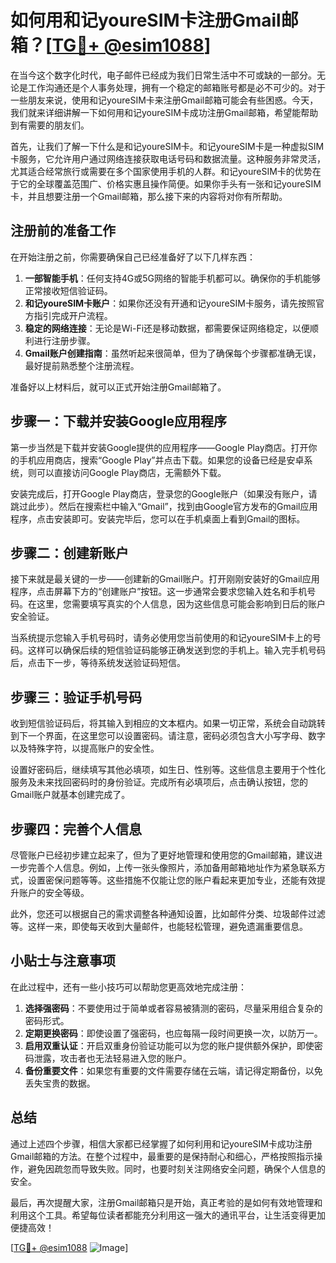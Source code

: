 # 如何用和记youreSIM卡注册Gmail邮箱？[[TG💪+ @esim1088](https://t.me/s/esim1088)]

在当今这个数字化时代，电子邮件已经成为我们日常生活中不可或缺的一部分。无论是工作沟通还是个人事务处理，拥有一个稳定的邮箱账号都是必不可少的。对于一些朋友来说，使用和记youreSIM卡来注册Gmail邮箱可能会有些困惑。今天，我们就来详细讲解一下如何用和记youreSIM卡成功注册Gmail邮箱，希望能帮助到有需要的朋友们。

首先，让我们了解一下什么是和记youreSIM卡。和记youreSIM卡是一种虚拟SIM卡服务，它允许用户通过网络连接获取电话号码和数据流量。这种服务非常灵活，尤其适合经常旅行或需要在多个国家使用手机的人群。和记youreSIM卡的优势在于它的全球覆盖范围广、价格实惠且操作简便。如果你手头有一张和记youreSIM卡，并且想要注册一个Gmail邮箱，那么接下来的内容将对你有所帮助。

## 注册前的准备工作

在开始注册之前，你需要确保自己已经准备好了以下几样东西：

1. **一部智能手机**：任何支持4G或5G网络的智能手机都可以。确保你的手机能够正常接收短信验证码。
2. **和记youreSIM卡账户**：如果你还没有开通和记youreSIM卡服务，请先按照官方指引完成开户流程。
3. **稳定的网络连接**：无论是Wi-Fi还是移动数据，都需要保证网络稳定，以便顺利进行注册步骤。
4. **Gmail账户创建指南**：虽然听起来很简单，但为了确保每个步骤都准确无误，最好提前熟悉整个注册流程。

准备好以上材料后，就可以正式开始注册Gmail邮箱了。

## 步骤一：下载并安装Google应用程序

第一步当然是下载并安装Google提供的应用程序——Google Play商店。打开你的手机应用商店，搜索“Google Play”并点击下载。如果您的设备已经是安卓系统，则可以直接访问Google Play商店，无需额外下载。

安装完成后，打开Google Play商店，登录您的Google账户（如果没有账户，请跳过此步）。然后在搜索栏中输入“Gmail”，找到由Google官方发布的Gmail应用程序，点击安装即可。安装完毕后，您可以在手机桌面上看到Gmail的图标。

## 步骤二：创建新账户

接下来就是最关键的一步——创建新的Gmail账户。打开刚刚安装好的Gmail应用程序，点击屏幕下方的“创建账户”按钮。这一步通常会要求您输入姓名和手机号码。在这里，您需要填写真实的个人信息，因为这些信息可能会影响到日后的账户安全验证。

当系统提示您输入手机号码时，请务必使用您当前使用的和记youreSIM卡上的号码。这样可以确保后续的短信验证码能够正确发送到您的手机上。输入完手机号码后，点击下一步，等待系统发送验证码短信。

## 步骤三：验证手机号码

收到短信验证码后，将其输入到相应的文本框内。如果一切正常，系统会自动跳转到下一个界面，在这里您可以设置密码。请注意，密码必须包含大小写字母、数字以及特殊字符，以提高账户的安全性。

设置好密码后，继续填写其他必填项，如生日、性别等。这些信息主要用于个性化服务及未来找回密码时的身份验证。完成所有必填项后，点击确认按钮，您的Gmail账户就基本创建完成了。

## 步骤四：完善个人信息

尽管账户已经初步建立起来了，但为了更好地管理和使用您的Gmail邮箱，建议进一步完善个人信息。例如，上传一张头像照片，添加备用邮箱地址作为紧急联系方式，设置密保问题等等。这些措施不仅能让您的账户看起来更加专业，还能有效提升账户的安全等级。

此外，您还可以根据自己的需求调整各种通知设置，比如邮件分类、垃圾邮件过滤等。这样一来，即使每天收到大量邮件，也能轻松管理，避免遗漏重要信息。

## 小贴士与注意事项

在此过程中，还有一些小技巧可以帮助您更高效地完成注册：

1. **选择强密码**：不要使用过于简单或者容易被猜测的密码，尽量采用组合复杂的密码形式。
2. **定期更换密码**：即使设置了强密码，也应每隔一段时间更换一次，以防万一。
3. **启用双重认证**：开启双重身份验证功能可以为您的账户提供额外保护，即使密码泄露，攻击者也无法轻易进入您的账户。
4. **备份重要文件**：如果您有重要的文件需要存储在云端，请记得定期备份，以免丢失宝贵的数据。

## 总结

通过上述四个步骤，相信大家都已经掌握了如何利用和记youreSIM卡成功注册Gmail邮箱的方法。在整个过程中，最重要的是保持耐心和细心，严格按照指示操作，避免因疏忽而导致失败。同时，也要时刻关注网络安全问题，确保个人信息的安全。

最后，再次提醒大家，注册Gmail邮箱只是开始，真正考验的是如何有效地管理和利用这个工具。希望每位读者都能充分利用这一强大的通讯平台，让生活变得更加便捷高效！

[[TG💪+ @esim1088](https://t.me/s/esim1088) ![Image](https://i.postimg.cc/4NQfJmqS/Snipaste-2025-05-13-00-14-12.png)]